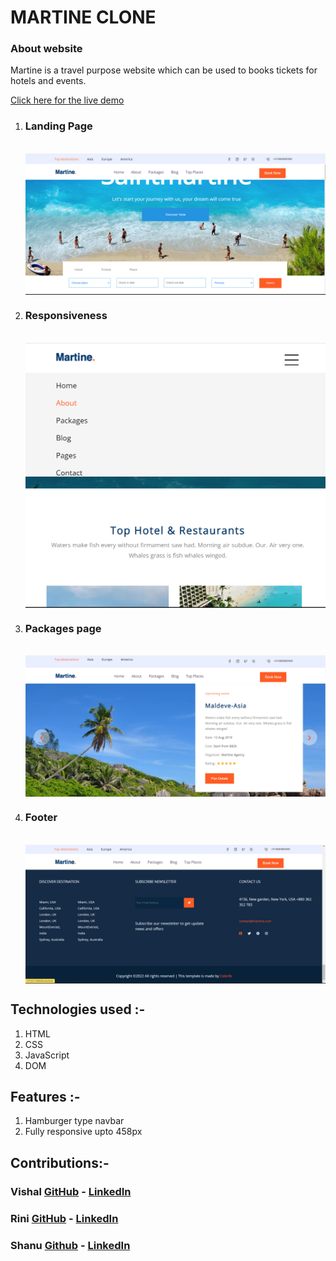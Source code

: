 
# MARTINE CLONE
<h3>About website</h3>
Martine is a travel purpose website which can be used to books tickets for hotels and events.<br>

<a href="http://project-1-martine.vercel.app/"  >Click here for the live demo</a>

<p align="center">
<ol >
<li>
 <h3>Landing Page</h3><br>
<img  align="center" src="imgs/Home.png" alt="Landing Page" >
</li>
<li>
<h3>Responsiveness</h3><br>
<img  align="center" src="imgs/Responsive.png" alt="Responsive" >
</li>
<li>
<h3>Packages page</h3><br>
<img  align="center" src="imgs/Packages.png" alt="Packages Page" >
</li>
<li>
<h3>Footer</h3><br>
<img  align="center" src="imgs/Footer.png" alt="Footer Page" >
</li>
</p>
</ol>

## Technologies used :-
1) HTML
2) CSS
3) JavaScript
4) DOM

## Features :-
1) Hamburger type navbar
2) Fully responsive upto 458px

## Contributions:-

### Vishal  [GitHub](https://github.com/VishalChauhan562) - [LinkedIn](https://www.linkedin.com/in/vishal-chauhan-71787586/)

### Rini  [GitHub](https://github.com/rini001) - [LinkedIn](https://www.linkedin.com/in/renaissance-june001)

### Shanu [Github](https://github.com/Shanu30) - [LinkedIn](https://www.linkedin.com/in/kumar-shanu-a73636140)



